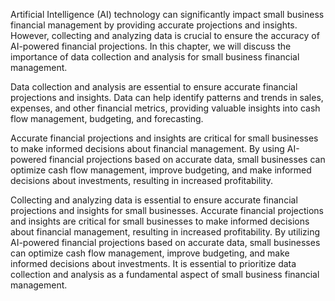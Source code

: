 
Artificial Intelligence (AI) technology can significantly impact small business financial management by providing accurate projections and insights. However, collecting and analyzing data is crucial to ensure the accuracy of AI-powered financial projections. In this chapter, we will discuss the importance of data collection and analysis for small business financial management.

Data collection and analysis are essential to ensure accurate financial projections and insights. Data can help identify patterns and trends in sales, expenses, and other financial metrics, providing valuable insights into cash flow management, budgeting, and forecasting.

Accurate financial projections and insights are critical for small businesses to make informed decisions about financial management. By using AI-powered financial projections based on accurate data, small businesses can optimize cash flow management, improve budgeting, and make informed decisions about investments, resulting in increased profitability.

Collecting and analyzing data is essential to ensure accurate financial projections and insights for small businesses. Accurate financial projections and insights are critical for small businesses to make informed decisions about financial management, resulting in increased profitability. By utilizing AI-powered financial projections based on accurate data, small businesses can optimize cash flow management, improve budgeting, and make informed decisions about investments. It is essential to prioritize data collection and analysis as a fundamental aspect of small business financial management.
